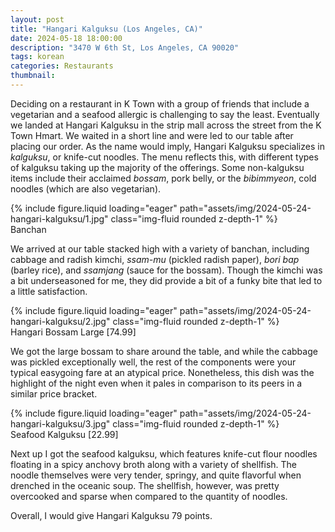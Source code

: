 ```yaml
---
layout: post
title: "Hangari Kalguksu (Los Angeles, CA)"
date: 2024-05-18 18:00:00
description: "3470 W 6th St, Los Angeles, CA 90020"
tags: korean
categories: Restaurants
thumbnail:
---
```


Deciding on a restaurant in K Town with a group of friends that include a vegetarian and a seafood allergic is challenging to say the least. Eventually we landed at Hangari Kalguksu in the strip mall across the street from the K Town Hmart. We waited in a short line and were led to our table after placing our order.
As the name would imply, Hangari Kalguksu specializes in _kalguksu_, or knife-cut noodles. The menu reflects this, with different types of kalguksu taking up the majority of the offerings. Some non-kalguksu items include their acclaimed _bossam_, pork belly, or the _bibimmyeon_, cold noodles (which are also vegetarian).

<div class="row mt-3">
    <div class="col-sm mt-3 mt-md-0">
        {% include figure.liquid loading="eager" path="assets/img/2024-05-24-hangari-kalguksu/1.jpg" class="img-fluid rounded z-depth-1" %}
    </div>
</div>
<div class="caption">
    Banchan
</div>

We arrived at our table stacked high with a variety of banchan, including cabbage and radish kimchi, _ssam-mu_ (pickled radish paper), _bori bap_ (barley rice), and _ssamjang_ (sauce for the bossam).
Though the kimchi was a bit underseasoned for me, they did provide a bit of a funky bite that led to a little satisfaction.

<div class="row mt-3">
    <div class="col-sm mt-3 mt-md-0">
        {% include figure.liquid loading="eager" path="assets/img/2024-05-24-hangari-kalguksu/2.jpg" class="img-fluid rounded z-depth-1" %}
    </div>
</div>
<div class="caption">
    Hangari Bossam Large [74.99]
</div>

We got the large bossam to share around the table, and while the cabbage was pickled exceptionally well, the rest of the components were your typical easygoing fare at an atypical price. Nonetheless, this dish was the highlight of the night even when it pales in comparison to its peers in a similar price bracket.

<div class="row mt-3">
    <div class="col-sm mt-3 mt-md-0">
        {% include figure.liquid loading="eager" path="assets/img/2024-05-24-hangari-kalguksu/3.jpg" class="img-fluid rounded z-depth-1" %}
    </div>
</div>
<div class="caption">
    Seafood Kalguksu [22.99]
</div>

Next up I got the seafood kalguksu, which features knife-cut flour noodles floating in a spicy anchovy broth along with a variety of shellfish. The noodle themselves were very tender, springy, and quite flavorful when drenched in the oceanic soup.
The shellfish, however, was pretty overcooked and sparse when compared to the quantity of noodles.

Overall, I would give Hangari Kalguksu 79 points.
